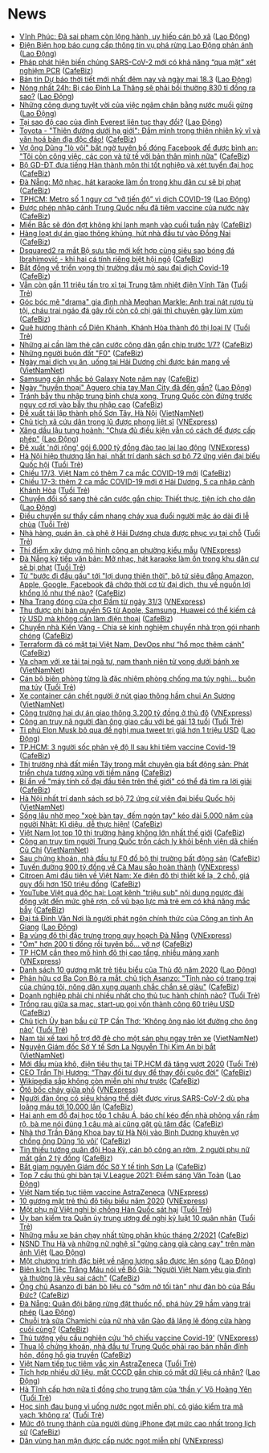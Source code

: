 # News

- [Vĩnh Phúc: Đã sai phạm còn lộng hành, uy hiếp cán bộ xã](https://laodong.vn/bat-dong-san/vinh-phuc-da-sai-pham-con-long-hanh-uy-hiep-can-bo-xa-890098.ldo) ([Lao Động](https://laodong.vn))
- [Điện Biên họp báo cung cấp thông tin vụ phá rừng Lao Động phản ánh](https://laodong.vn/ban-doc/dien-bien-hop-bao-cung-cap-thong-tin-vu-pha-rung-lao-dong-phan-anh-890191.ldo) ([Lao Động](https://laodong.vn))
- [Pháp phát hiện biến chủng SARS-CoV-2 mới có khả năng “qua mặt” xét nghiệm PCR](https://cafebiz.vn/phap-phat-hien-bien-chung-sars-cov-2-moi-co-kha-nang-qua-mat-xet-nghiem-pcr-20210317183919931.chn) ([CafeBiz](https://cafebiz.vn))
- [Bản tin Dự báo thời tiết mới nhất đêm nay và ngày mai 18.3](https://laodong.vn/video-thoi-su/ban-tin-du-bao-thoi-tiet-moi-nhat-dem-nay-va-ngay-mai-183-890125.ldo) ([Lao Động](https://laodong.vn))
- [Nóng nhất 24h: Bị cáo Đinh La Thăng sẽ phải bồi thường 830 tỉ đồng ra sao?](https://laodong.vn/video/nong-nhat-24h-bi-cao-dinh-la-thang-se-phai-boi-thuong-830-ti-dong-ra-sao-889995.ldo) ([Lao Động](https://laodong.vn))
- [Những công dụng tuyệt vời của việc ngâm chân bằng nước muối gừng](https://laodong.vn/suc-khoe/nhung-cong-dung-tuyet-voi-cua-viec-ngam-chan-bang-nuoc-muoi-gung-889855.ldo) ([Lao Động](https://laodong.vn))
- [Tại sao độ cao của đỉnh Everest liên tục thay đổi?](https://laodong.vn/the-gioi/tai-sao-do-cao-cua-dinh-everest-lien-tuc-thay-doi-890045.ldo) ([Lao Động](https://laodong.vn))
- [Toyota - "Thiên đường dưới hạ giới": Đắm mình trong thiên nhiên kỳ vĩ và văn hoá bản địa độc đáo!](https://cafebiz.vn/toyota-thien-duong-duoi-ha-gioi-dam-minh-trong-thien-nhien-ky-vi-va-van-hoa-ban-dia-doc-dao-20210317182954224.chn) ([CafeBiz](https://cafebiz.vn))
- [Vợ ông Dũng "lò vôi" bất ngờ tuyên bố đóng Facebook để được bình an: "Tôi còn công việc, các con và tử tế với bản thân mình nữa"](https://cafebiz.vn/vo-ong-dung-lo-voi-bat-ngo-tuyen-bo-dong-facebook-de-duoc-binh-an-toi-con-cong-viec-cac-con-va-tu-te-voi-ban-than-minh-nua-2021031719500907.chn) ([CafeBiz](https://cafebiz.vn))
- [Bộ GD-ĐT đưa tiếng Hàn thành môn thi tốt nghiệp và xét tuyển đại học](https://cafebiz.vn/bo-gd-dt-dua-tieng-han-thanh-mon-thi-tot-nghiep-va-xet-tuyen-dai-hoc-20210317183758253.chn) ([CafeBiz](https://cafebiz.vn))
- [Đà Nẵng: Mở nhạc, hát karaoke làm ồn trong khu dân cư sẽ bị phạt](https://cafebiz.vn/da-nang-mo-nhac-hat-karaoke-lam-on-trong-khu-dan-cu-se-bi-phat-20210317192726162.chn) ([CafeBiz](https://cafebiz.vn))
- [TPHCM: Metro số 1 nguy cơ “vỡ tiến độ” vì dịch COVID-19](https://laodong.vn/xa-hoi/tphcm-metro-so-1-nguy-co-vo-tien-do-vi-dich-covid-19-890178.ldo) ([Lao Động](https://laodong.vn))
- [Được phép nhập cảnh Trung Quốc nếu đã tiêm vaccine của nước này](https://cafebiz.vn/duoc-phep-nhap-canh-trung-quoc-neu-da-tiem-vaccine-cua-nuoc-nay-20210317190313553.chn) ([CafeBiz](https://cafebiz.vn))
- [Miền Bắc sẽ đón đợt không khí lạnh mạnh vào cuối tuần này](https://cafebiz.vn/mien-bac-se-don-dot-khong-khi-lanh-manh-vao-cuoi-tuan-nay-20210317183607498.chn) ([CafeBiz](https://cafebiz.vn))
- [Hàng loạt dự án giao thông khủng, hút nhà đầu tư vào Đồng Nai](https://cafebiz.vn/hang-loat-du-an-giao-thong-khung-hut-nha-dau-tu-vao-dong-nai-20210317163823919.chn) ([CafeBiz](https://cafebiz.vn))
- [Dsquared2 ra mắt Bộ sưu tập mới kết hợp cùng siêu sao bóng đá lbrahimović - khi hai cá tính riêng biệt hội ngộ](https://cafebiz.vn/dsquared2-ra-mat-bo-suu-tap-moi-ket-hop-cung-sieu-sao-bong-da-lbrahimovi-khi-hai-ca-tinh-rieng-biet-hoi-ngo-20210316185924788.chn) ([CafeBiz](https://cafebiz.vn))
- [Bất đồng về triển vọng thị trường dầu mỏ sau đại dịch Covid-19](https://cafebiz.vn/bat-dong-ve-trien-vong-thi-truong-dau-mo-sau-dai-dich-covid-19-20210317190142496.chn) ([CafeBiz](https://cafebiz.vn))
- [Vẫn còn gần 11 triệu tấn tro xỉ tại Trung tâm nhiệt điện Vĩnh Tân](https://tuoitre.vn/van-con-gan-11-trieu-tan-tro-xi-tai-trung-tam-nhiet-dien-vinh-tan-20210317184209651.htm) ([Tuổi Trẻ](https://tuoitre.vn))
- [Góc bóc mẽ "drama" gia đình nhà Meghan Markle: Anh trai nát rượu tù tội, cháu trai ngáo đá gây rối còn cô chị gái thì chuyên gây lùm xùm](https://cafebiz.vn/goc-boc-me-drama-gia-dinh-nha-meghan-markle-anh-trai-nat-ruou-tu-toi-chau-trai-ngao-da-gay-roi-con-co-chi-gai-thi-chuyen-gay-lum-xum-20210317185924154.chn) ([CafeBiz](https://cafebiz.vn))
- [Quê hương thành cổ Diên Khánh, Khánh Hòa thành đô thị loại IV](https://tuoitre.vn/que-huong-thanh-co-dien-khanh-khanh-hoa-thanh-do-thi-loai-iv-20210317181444687.htm) ([Tuổi Trẻ](https://tuoitre.vn))
- [Những ai cần làm thẻ căn cước công dân gắn chip trước 1/7?](https://cafebiz.vn/nhung-ai-can-lam-the-can-cuoc-cong-dan-gan-chip-truoc-1-7-20210317183302694.chn) ([CafeBiz](https://cafebiz.vn))
- [Những người buôn đất "F0"](https://cafebiz.vn/nhung-nguoi-buon-dat-f0-20210317185745495.chn) ([CafeBiz](https://cafebiz.vn))
- [Ngày mai dịch vụ ăn, uống tại Hải Dương chỉ được bán mang về](http://vietnamnet.vn/vn/thoi-su/ngay-mai-dich-vu-an-uong-tai-hai-duong-chi-duoc-ban-mang-ve-720376.html) ([VietNamNet](https://vietnamnet.vn))
- [Samsung cân nhắc bỏ Galaxy Note năm nay](https://cafebiz.vn/samsung-can-nhac-bo-galaxy-note-nam-nay-2021031718513939.chn) ([CafeBiz](https://cafebiz.vn))
- [Ngày &quot;huyền thoại&quot; Aguero chia tay Man City đã đến gần?](https://laodong.vn/bong-da-quoc-te/ngay-huyen-thoai-aguero-chia-tay-man-city-da-den-gan-890157.ldo) ([Lao Động](https://laodong.vn))
- [Tránh bẫy thu nhập trung bình chưa xong, Trung Quốc còn đứng trước nguy cơ rơi vào bẫy thu nhập cao](https://cafebiz.vn/tranh-bay-thu-nhap-trung-binh-chua-xong-trung-quoc-con-dung-truoc-nguy-co-roi-vao-bay-thu-nhap-cao-20210317183004021.chn) ([CafeBiz](https://cafebiz.vn))
- [Đề xuất tái lập thành phố Sơn Tây, Hà Nội](http://vietnamnet.vn/vn/thoi-su/de-xuat-tai-lap-thanh-pho-son-tay-ha-noi-720372.html) ([VietNamNet](https://vietnamnet.vn))
- [Chủ tịch xã cứu dân trong lũ được phong liệt sĩ](https://vnexpress.net/chu-tich-xa-cuu-dan-trong-lu-duoc-phong-liet-si-4250000.html) ([VNExpress](https://vnexpress.net))
- [Xăng dầu lậu tung hoành: &quot;Chưa đủ điều kiện vẫn có cách để được cấp phép&quot;](https://laodong.vn/kinh-te/xang-dau-lau-tung-hoanh-chua-du-dieu-kien-van-co-cach-de-duoc-cap-phep-890109.ldo) ([Lao Động](https://laodong.vn))
- [Đề xuất 'nới rộng' gói 6.000 tỷ đồng đào tạo lại lao động](https://vnexpress.net/de-xuat-noi-rong-goi-6-000-ty-dong-dao-tao-lai-lao-dong-4249962.html) ([VNExpress](https://vnexpress.net))
- [Hà Nội hiệp thương lần hai, nhất trí danh sách sơ bộ 72 ứng viên đại biểu Quốc hội](https://tuoitre.vn/ha-noi-hiep-thuong-lan-hai-nhat-tri-danh-sach-so-bo-72-ung-vien-dai-bieu-quoc-hoi-20210317172116972.htm) ([Tuổi Trẻ](https://tuoitre.vn))
- [Chiều 17/3, Việt Nam có thêm 7 ca mắc COVID-19 mới](https://cafebiz.vn/chieu-17-3-viet-nam-co-them-7-ca-mac-covid-19-moi-20210317182833303.chn) ([CafeBiz](https://cafebiz.vn))
- [Chiều 17-3: thêm 2 ca mắc COVID-19 mới ở Hải Dương, 5 ca nhập cảnh Khánh Hòa](https://tuoitre.vn/chieu-17-3-them-2-ca-mac-covid-19-moi-o-hai-duong-5-ca-nhap-canh-khanh-hoa-20210317180726537.htm) ([Tuổi Trẻ](https://tuoitre.vn))
- [Chuyển đổi số sang thẻ căn cước gắn chip: Thiết thực, tiện ích cho dân](https://laodong.vn/ban-doc/chuyen-doi-so-sang-the-can-cuoc-gan-chip-thiet-thuc-tien-ich-cho-dan-890062.ldo) ([Lao Động](https://laodong.vn))
- [Điều chuyển sư thầy cầm nhang cháy xua đuổi người mặc áo dài đi lễ chùa](https://tuoitre.vn/dieu-chuyen-su-thay-cam-nhang-chay-xua-duoi-nguoi-mac-ao-dai-di-le-chua-20210317174927124.htm) ([Tuổi Trẻ](https://tuoitre.vn))
- [Nhà hàng, quán ăn, cà phê ở Hải Dương chưa được phục vụ tại chỗ](https://tuoitre.vn/nha-hang-quan-an-ca-phe-o-hai-duong-chua-duoc-phuc-vu-tai-cho-20210317174716267.htm) ([Tuổi Trẻ](https://tuoitre.vn))
- [Thí điểm xây dựng mô hình công an phường kiểu mẫu](https://vnexpress.net/thi-diem-xay-dung-mo-hinh-cong-an-phuong-kieu-mau-4249960.html) ([VNExpress](https://vnexpress.net))
- [Đà Nẵng ký tiếp văn bản: Mở nhạc, hát karaoke làm ồn trong khu dân cư sẽ bị phạt](https://tuoitre.vn/da-nang-ky-tiep-van-ban-mo-nhac-hat-karaoke-lam-on-trong-khu-dan-cu-se-bi-phat-20210317171824115.htm) ([Tuổi Trẻ](https://tuoitre.vn))
- [Từ "bước đi đầu gấu" tới "lợi dụng thiên thời", bộ tứ siêu đẳng Amazon, Apple, Google, Facebook đã chớp thời cơ từ đại dịch, thu về nguồn lợi khổng lồ như thế nào?](https://cafebiz.vn/tu-buoc-di-dau-gau-toi-loi-dung-thien-thoi-bo-tu-sieu-dang-amazon-apple-google-facebook-da-chop-thoi-co-tu-dai-dich-thu-ve-nguon-loi-khong-lo-nhu-the-nao-20210317174432337.chn) ([CafeBiz](https://cafebiz.vn))
- [Nha Trang đóng cửa chợ Đầm từ ngày 31/3](https://vnexpress.net/nha-trang-dong-cua-cho-dam-tu-ngay-31-3-4249914.html) ([VNExpress](https://vnexpress.net))
- [Thu được phí bản quyền 5G từ Apple, Samsung, Huawei có thể kiếm cả tỷ USD mà không cần làm điện thoại](https://cafebiz.vn/thu-duoc-phi-ban-quyen-5g-tu-apple-samsung-huawei-co-the-kiem-ca-ty-usd-ma-khong-can-lam-dien-thoai-20210317163210101.chn) ([CafeBiz](https://cafebiz.vn))
- [Chuyển nhà Kiến Vàng - Chia sẻ kinh nghiệm chuyển nhà trọn gói nhanh chóng](https://cafebiz.vn/chuyen-nha-kien-vang-chia-se-kinh-nghiem-chuyen-nha-tron-goi-nhanh-chong-2021031715254527.chn) ([CafeBiz](https://cafebiz.vn))
- [Terraform đã có mặt tại Việt Nam, DevOps như “hổ mọc thêm cánh”](https://cafebiz.vn/terraform-da-co-mat-tai-viet-nam-devops-nhu-ho-moc-them-canh-20210316171114279.chn) ([CafeBiz](https://cafebiz.vn))
- [Va chạm với xe tải tại ngã tư, nam thanh niên tử vong dưới bánh xe](http://vietnamnet.vn/vn/thoi-su/an-toan-giao-thong/va-cham-voi-xe-tai-tai-nga-tu-nam-thanh-nien-tu-vong-duoi-banh-xe-720357.html) ([VietNamNet](https://vietnamnet.vn))
- [Cán bộ biên phòng từng là đặc nhiệm phòng chống ma túy nghi... buôn ma túy](https://tuoitre.vn/can-bo-bien-phong-tung-la-dac-nhiem-phong-chong-ma-tuy-nghi-buon-ma-tuy-20210317162439329.htm) ([Tuổi Trẻ](https://tuoitre.vn))
- [Xe container cán chết người ở nút giao thông hầm chui An Sương](http://vietnamnet.vn/vn/thoi-su/an-toan-giao-thong/xe-container-can-chet-nguoi-o-nut-giao-thong-ham-chui-an-suong-720353.html) ([VietNamNet](https://vietnamnet.vn))
- [Công trường hai dự án giao thông 3.200 tỷ đồng ở thủ đô](https://vnexpress.net/cong-truong-hai-du-an-giao-thong-3-200-ty-dong-o-thu-do-4249842.html) ([VNExpress](https://vnexpress.net))
- [Công an truy nã người đàn ông giao cấu với bé gái 13 tuổi](https://tuoitre.vn/cong-an-truy-na-nguoi-dan-ong-giao-cau-voi-be-gai-13-tuoi-20210317162235215.htm) ([Tuổi Trẻ](https://tuoitre.vn))
- [Tỉ phú Elon Musk bỏ qua đề nghị mua tweet trị giá hơn 1 triệu USD](https://laodong.vn/the-gioi/ti-phu-elon-musk-bo-qua-de-nghi-mua-tweet-tri-gia-hon-1-trieu-usd-890094.ldo) ([Lao Động](https://laodong.vn))
- [TP.HCM: 3 người sốc phản vệ độ II sau khi tiêm vaccine Covid-19](https://cafebiz.vn/tphcm-3-nguoi-soc-phan-ve-do-ii-sau-khi-tiem-vaccine-covid-19-20210317170414705.chn) ([CafeBiz](https://cafebiz.vn))
- [Thị trường nhà đất miền Tây trong mắt chuyên gia bất động sản: Phát triển chưa tương xứng với tiềm năng](https://cafebiz.vn/thi-truong-nha-dat-mien-tay-trong-mat-chuyen-gia-bat-dong-san-phat-trien-chua-tuong-xung-voi-tiem-nang-20210317164313921.chn) ([CafeBiz](https://cafebiz.vn))
- [Bí ẩn về "máy tính cổ đại đầu tiên trên thế giới" có thể đã tìm ra lời giải](https://cafebiz.vn/bi-an-ve-may-tinh-co-dai-dau-tien-tren-the-gioi-co-the-da-tim-ra-loi-giai-20210317162554037.chn) ([CafeBiz](https://cafebiz.vn))
- [Hà Nội nhất trí danh sách sơ bộ 72 ứng cử viên đại biểu Quốc hội](http://vietnamnet.vn/vn/thoi-su/quoc-hoi/ha-noi-nhat-tri-danh-sach-so-bo-72-ung-cu-vien-dai-bieu-quoc-hoi-720347.html) ([VietNamNet](https://vietnamnet.vn))
- [Sống lâu nhờ mẹo "xoè bàn tay, đếm ngón tay" kéo dài 5.000 năm của người Nhật: Kì diệu, dễ thực hiện!](https://cafebiz.vn/song-lau-nho-meo-xoe-ban-tay-dem-ngon-tay-keo-dai-5000-cua-nguoi-nhat-ki-dieu-de-thuc-hien-20210317164925917.chn) ([CafeBiz](https://cafebiz.vn))
- [Việt Nam lọt top 10 thị trường hàng không lớn nhất thế giới](https://cafebiz.vn/viet-nam-lot-top-10-thi-truong-hang-khong-lon-nhat-the-gioi-20210317164410157.chn) ([CafeBiz](https://cafebiz.vn))
- [Công an truy tìm người Trung Quốc trốn cách ly khỏi bệnh viện dã chiến Củ Chi](http://vietnamnet.vn/vn/thoi-su/cong-an-truy-tim-nguoi-trung-quoc-tron-cach-ly-khoi-benh-vien-da-chien-cu-chi-720346.html) ([VietNamNet](https://vietnamnet.vn))
- [Sau chứng khoán, nhà đầu tư F0 đổ bộ thị trường bất động sản](https://cafebiz.vn/sau-chung-khoan-nha-dau-tu-f0-do-bo-thi-truong-bat-dong-san-20210317164130899.chn) ([CafeBiz](https://cafebiz.vn))
- [Tuyến đường 900 tỷ đồng về Cà Mau sắp hoàn thành](https://vnexpress.net/tuyen-duong-900-ty-dong-ve-ca-mau-sap-hoan-thanh-4249930.html) ([VNExpress](https://vnexpress.net))
- [Citroen Ami đầu tiên về Việt Nam: Xe điện đô thị thiết kế lạ, 2 chỗ, giá quy đổi hơn 150 triệu đồng](https://cafebiz.vn/citroen-ami-dau-tien-ve-viet-nam-xe-dien-do-thi-thiet-ke-la-2-cho-gia-quy-doi-hon-150-trieu-dong-20210317162411375.chn) ([CafeBiz](https://cafebiz.vn))
- [YouTube Việt quá độc hại: Loạt kênh "triệu sub" nội dung ngược đãi động vật đến mức ghê rợn, cổ vũ bạo lực mà trẻ em có khả năng mắc bẫy](https://cafebiz.vn/youtube-viet-qua-doc-hai-loat-kenh-trieu-sub-noi-dung-nguoc-dai-dong-vat-den-muc-ghe-ron-co-vu-bao-luc-ma-tre-em-co-kha-nang-mac-bay-20210317163051541.chn) ([CafeBiz](https://cafebiz.vn))
- [Đại tá Đinh Văn Nơi là người phát ngôn chính thức của Công an tỉnh An Giang](https://laodong.vn/xa-hoi/dai-ta-dinh-van-noi-la-nguoi-phat-ngon-chinh-thuc-cua-cong-an-tinh-an-giang-890089.ldo) ([Lao Động](https://laodong.vn))
- [Ba vùng đô thị đặc trưng trong quy hoạch Đà Nẵng](https://vnexpress.net/ba-vung-do-thi-dac-trung-trong-quy-hoach-da-nang-4249880.html) ([VNExpress](https://vnexpress.net))
- ["Ôm" hơn 200 tỉ đồng rồi tuyên bố... vỡ nợ](https://cafebiz.vn/om-hon-200-ti-dong-roi-tuyen-bo-vo-no-20210317162715106.chn) ([CafeBiz](https://cafebiz.vn))
- [TP HCM cần theo mô hình đô thị cao tầng, nhiều mảng xanh](https://vnexpress.net/tp-hcm-can-theo-mo-hinh-do-thi-cao-tang-nhieu-mang-xanh-4249873.html) ([VNExpress](https://vnexpress.net))
- [Danh sách 10 gương mặt trẻ tiêu biểu của Thủ đô năm 2020](https://laodong.vn/thoi-su/danh-sach-10-guong-mat-tre-tieu-bieu-cua-thu-do-nam-2020-890078.ldo) ([Lao Động](https://laodong.vn))
- [Phân hữu cơ Ba Con Bò ra mắt, chủ tịch Asanzo: "Tỉnh nào có trang trại của chúng tôi, nông dân xung quanh chắc chắn sẽ giàu"](https://cafebiz.vn/phan-huu-co-ba-con-bo-ra-mat-chu-tich-asanzo-tinh-nao-co-trang-trai-cua-chung-toi-nong-dan-xung-quanh-chac-chan-se-giau-2021031715575117.chn) ([CafeBiz](https://cafebiz.vn))
- [Doanh nghiệp phải chi nhiều nhất cho thủ tục hành chính nào?](https://tuoitre.vn/doanh-nghiep-phai-chi-nhieu-nhat-cho-thu-tuc-hanh-chinh-nao-20210317153005662.htm) ([Tuổi Trẻ](https://tuoitre.vn))
- [Trồng rau giữa sa mạc, start-up gọi vốn thành công 60 triệu USD](https://cafebiz.vn/trong-rau-giua-sa-mac-start-up-goi-von-thanh-cong-60-trieu-usd-2021031715510864.chn) ([CafeBiz](https://cafebiz.vn))
- [Chủ tịch Ủy ban bầu cử TP Cần Thơ: 'Không ông nào lót đường cho ông nào'](https://tuoitre.vn/chu-tich-uy-ban-bau-cu-tp-can-tho-khong-ong-nao-lot-duong-cho-ong-nao-20210317152440913.htm) ([Tuổi Trẻ](https://tuoitre.vn))
- [Nam tài xế taxi hỗ trợ đỡ đẻ cho một sản phụ ngay trên xe](http://vietnamnet.vn/vn/thoi-su/nam-tai-xe-taxi-ho-tro-do-de-cho-mot-san-phu-ngay-tren-xe-720311.html) ([VietNamNet](https://vietnamnet.vn))
- [Nguyên Giám đốc Sở Y tế Sơn La Nguyễn Thị Kim An bị bắt](http://vietnamnet.vn/vn/thoi-su/nguyen-giam-doc-so-y-te-son-la-nguyen-thi-kim-an-bi-bat-720308.html) ([VietNamNet](https://vietnamnet.vn))
- [Mới đầu mùa khô, điện tiêu thụ tại TP.HCM đã tăng vượt 2020](https://tuoitre.vn/moi-dau-mua-kho-dien-tieu-thu-tai-tp-hcm-da-tang-vuot-2020-20210317150214433.htm) ([Tuổi Trẻ](https://tuoitre.vn))
- [CEO Trần Thị Hương: “Thay đổi tư duy để thay đổi cuộc đời”](https://cafebiz.vn/ceo-tran-thi-huong-thay-doi-tu-duy-de-thay-doi-cuoc-doi-20210317152519579.chn) ([CafeBiz](https://cafebiz.vn))
- [Wikipedia sắp không còn miễn phí như trước](https://cafebiz.vn/wikipedia-sap-khong-con-mien-phi-nhu-truoc-20210317134314644.chn) ([CafeBiz](https://cafebiz.vn))
- [Ôtô bốc cháy giữa phố](https://vnexpress.net/oto-boc-chay-giua-pho-4249753.html) ([VNExpress](https://vnexpress.net))
- [Người đàn ông có siêu kháng thể diệt được virus SARS-CoV-2  dù pha loãng máu tới 10.000 lần](https://cafebiz.vn/nguoi-dan-ong-co-sieu-khang-the-diet-duoc-virus-sars-cov-2-du-pha-loang-mau-toi-10000-lan-20210317152035136.chn) ([CafeBiz](https://cafebiz.vn))
- [Hai anh em đỗ đại học tốp 1 châu Á, báo chí kéo đến nhà phỏng vấn rầm rộ, bà mẹ nói đúng 1 câu mà ai cũng gật gù tâm đắc](https://cafebiz.vn/hai-anh-em-do-dai-hoc-top-1-chau-a-bao-chi-keo-den-nha-phong-van-ram-ro-ba-me-noi-dung-1-cau-ma-ai-cung-gat-gu-tam-dac-20210317152758284.chn) ([CafeBiz](https://cafebiz.vn))
- [Nhà thơ Trần Đăng Khoa bay từ Hà Nội vào Bình Dương khuyên vợ chồng ông Dũng ‘lò vôi’](https://cafebiz.vn/nha-tho-tran-dang-khoa-bay-tu-ha-noi-vao-binh-duong-khuyen-vo-chong-ong-dung-lo-voi-20210317152322032.chn) ([CafeBiz](https://cafebiz.vn))
- [Tin thiếu tướng quân đội Hoa Kỳ, cán bộ công an rởm, 2 người phụ nữ mất gần 2 tỷ đồng](https://cafebiz.vn/tin-thieu-tuong-quan-doi-hoa-ky-can-bo-cong-an-rom-2-nguoi-phu-nu-mat-gan-2-ty-dong-20210317152200837.chn) ([CafeBiz](https://cafebiz.vn))
- [Bắt giam nguyên Giám đốc Sở Y tế tỉnh Sơn La](https://cafebiz.vn/bat-giam-nguyen-giam-doc-so-y-te-tinh-son-la-20210317151754115.chn) ([CafeBiz](https://cafebiz.vn))
- [Top 7 cầu thủ ghi bàn tại V.League 2021: Điểm sáng Văn Toàn](https://laodong.vn/photo/top-7-cau-thu-ghi-ban-tai-vleague-2021-diem-sang-van-toan-889977.ldo) ([Lao Động](https://laodong.vn))
- [Việt Nam tiếp tục tiêm vaccine AstraZeneca](https://vnexpress.net/viet-nam-tiep-tuc-tiem-vaccine-astrazeneca-4249849.html) ([VNExpress](https://vnexpress.net))
- [10 gương mặt trẻ thủ đô tiêu biểu năm 2020](https://vnexpress.net/10-guong-mat-tre-thu-do-tieu-bieu-nam-2020-4249828.html) ([VNExpress](https://vnexpress.net))
- [Một phụ nữ Việt nghi bị chồng Hàn Quốc sát hại](https://tuoitre.vn/mot-phu-nu-viet-nghi-bi-chong-han-quoc-sat-hai-20210317150456357.htm) ([Tuổi Trẻ](https://tuoitre.vn))
- [Ủy ban kiểm tra Quân ủy trung ương đề nghị kỷ luật 10 quân nhân](https://tuoitre.vn/uy-ban-kiem-tra-quan-uy-trung-uong-de-nghi-ky-luat-10-quan-nhan-20210317143827084.htm) ([Tuổi Trẻ](https://tuoitre.vn))
- [Những mẫu xe bán chạy nhất từng phân khúc tháng 2/2021](https://cafebiz.vn/nhung-mau-xe-ban-chay-nhat-tung-phan-khuc-thang-2-2021-20210317134140255.chn) ([CafeBiz](https://cafebiz.vn))
- [NSND Thu Hà và những nữ nghệ sĩ &quot;gừng càng già càng cay&quot; trên màn ảnh Việt](https://laodong.vn/photo/nsnd-thu-ha-va-nhung-nu-nghe-si-gung-cang-gia-cang-cay-tren-man-anh-viet-889956.ldo) ([Lao Động](https://laodong.vn))
- [Một chương trình đặc biệt về năng lượng sắp được lên sóng](https://laodong.vn/thong-tin-doanh-nghiep/mot-chuong-trinh-dac-biet-ve-nang-luong-sap-duoc-len-song-889980.ldo) ([Lao Động](https://laodong.vn))
- [Biên kịch Tiệc Trăng Máu nói về Bố Già: "Người Việt Nam yêu gia đình và thường là yêu sai cách"](https://cafebiz.vn/bien-kich-tiec-trang-mau-noi-ve-bo-gia-nguoi-viet-nam-yeu-gia-dinh-va-thuong-la-yeu-sai-cach-20210317145644287.chn) ([CafeBiz](https://cafebiz.vn))
- [Ông chủ Asanzo đi bán bò liệu có "sớm nở tối tàn" như đàn bò của Bầu Đức?](https://cafebiz.vn/ong-chu-asanzo-di-ban-bo-lieu-co-som-no-toi-tan-nhu-dan-bo-cua-bau-duc-20210317111306457.chn) ([CafeBiz](https://cafebiz.vn))
- [Đà Nẵng: Quân đội băng rừng đặt thuốc nổ, phá hủy 29 hầm vàng trái phép](https://laodong.vn/photo/da-nang-quan-doi-bang-rung-dat-thuoc-no-pha-huy-29-ham-vang-trai-phep-890007.ldo) ([Lao Động](https://laodong.vn))
- [Chuỗi trà sữa Chamichi của nữ nhà văn Gào đã lặng lẽ đóng cửa hàng cuối cùng?](https://cafebiz.vn/chuoi-tra-sua-chamichi-cua-nu-nha-van-gao-da-lang-le-dong-cua-hang-cuoi-cung-20210317115428866.chn) ([CafeBiz](https://cafebiz.vn))
- [Thủ tướng yêu cầu nghiên cứu 'hộ chiếu vaccine Covid-19'](https://vnexpress.net/thu-tuong-yeu-cau-nghien-cuu-ho-chieu-vaccine-covid-19-4249830.html) ([VNExpress](https://vnexpress.net))
- [Thua lỗ chứng khoán, nhà đầu tư Trung Quốc phải rao bán nhẫn đính hôn, đồng hồ gia truyền](https://cafebiz.vn/thua-lo-chung-khoan-nha-dau-tu-trung-quoc-phai-rao-ban-nhan-dinh-hon-dong-ho-gia-truyen-20210317144004358.chn) ([CafeBiz](https://cafebiz.vn))
- [Việt Nam tiếp tục tiêm vắc xin AstraZeneca](https://tuoitre.vn/viet-nam-tiep-tuc-tiem-vac-xin-astrazeneca-20210317142816337.htm) ([Tuổi Trẻ](https://tuoitre.vn))
- [Tích hợp nhiều dữ liệu, mất CCCD gắn chip có mất dữ liệu cá nhân?](https://laodong.vn/video/tich-hop-nhieu-du-lieu-mat-cccd-gan-chip-co-mat-du-lieu-ca-nhan-889746.ldo) ([Lao Động](https://laodong.vn))
- [Hà Tĩnh cấp hơn nửa tỉ đồng cho trung tâm của ‘thần y’ Võ Hoàng Yên](https://tuoitre.vn/ha-tinh-cap-hon-nua-ti-dong-cho-trung-tam-cua-than-y-vo-hoang-yen-20210317135316432.htm) ([Tuổi Trẻ](https://tuoitre.vn))
- [Học sinh đau bụng vì uống nước ngọt miễn phí, cô giáo kiểm tra mã vạch ‘không ra’](https://tuoitre.vn/hoc-sinh-dau-bung-vi-uong-nuoc-ngot-mien-phi-co-giao-kiem-tra-ma-vach-khong-ra-2021031713443376.htm) ([Tuổi Trẻ](https://tuoitre.vn))
- [Mức độ trung thành của người dùng iPhone đạt mức cao nhất trong lịch sử](https://cafebiz.vn/muc-do-trung-thanh-cua-nguoi-dung-iphone-dat-muc-cao-nhat-trong-lich-su-20210317134641347.chn) ([CafeBiz](https://cafebiz.vn))
- [Dân vùng hạn mặn được cấp nước ngọt miễn phí](https://vnexpress.net/dan-vung-han-man-duoc-cap-nuoc-ngot-mien-phi-4249796.html) ([VNExpress](https://vnexpress.net))
